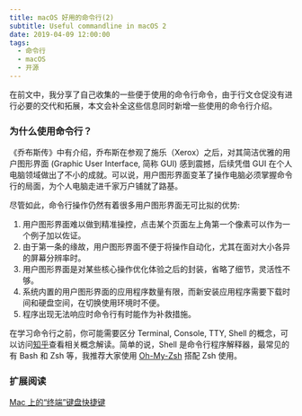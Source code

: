 ```yaml
---
title: macOS 好用的命令行(2)
subtitle: Useful commandline in macOS 2
date: 2019-04-09 12:00:00
tags:
  - 命令行
  - macOS
  - 开源
---
```


在前文中，我分享了自己收集的一些便于使用的命令行命令，由于行文仓促没有进行必要的交代和拓展，本文会补全这些信息同时新增一些使用的命令行介绍。

### 为什么使用命令行？

《乔布斯传》中有介绍，乔布斯在参观了施乐（Xerox）之后，对其简洁优雅的用户图形界面 (Graphic User Interface, 简称 GUI) 感到震撼，后续凭借 GUI 在个人电脑领域做出了不小的成就。可以说，用户图形界面变革了操作电脑必须掌握命令行的局面，为个人电脑走进千家万户铺就了路基。

尽管如此，命令行操作仍然有着很多用户图形界面无可比拟的优势:

1. 用户图形界面难以做到精准操控，点击某个页面左上角第一个像素可以作为一个例子加以佐证。
2. 由于第一条的缘故，用户图形界面不便于将操作自动化，尤其在面对大小各异的屏幕分辨率时。
3. 用户图形界面是对某些核心操作优化体验之后的封装，省略了细节，灵活性不够。
4. 系统内置的用户图形界面的应用程序数量有限，而新安装应用程序需要下载时间和硬盘空间，在切换使用环境时不便。
5. 程序出现无法响应时命令行有时能作为补救措施。

在学习命令行之前，你可能需要区分 Terminal, Console, TTY, Shell 的概念，可以访问[知乎](https://www.zhihu.com/question/21711307)查看相关概念解读。简单的说，Shell 是命令行程序解释器，最常见的有 Bash 和 Zsh 等，我推荐大家使用 [Oh-My-Zsh](https://github.com/robbyrussell/oh-my-zsh) 搭配 Zsh 使用。

### 扩展阅读

[Mac 上的“终端”键盘快捷键](https://support.apple.com/zh-cn/guide/terminal/keyboard-shortcuts-trmlshtcts/mac)